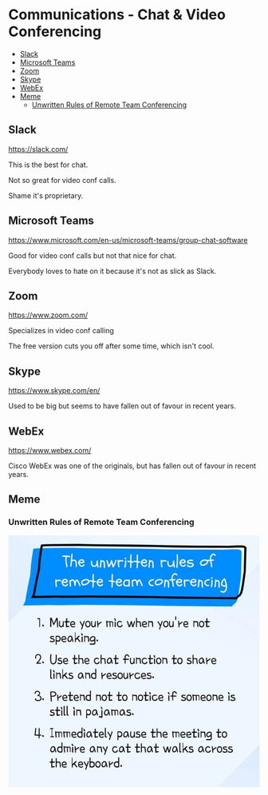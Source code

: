 # Communications - Chat & Video Conferencing

<!-- INDEX_START -->

- [Slack](#slack)
- [Microsoft Teams](#microsoft-teams)
- [Zoom](#zoom)
- [Skype](#skype)
- [WebEx](#webex)
- [Meme](#meme)
  - [Unwritten Rules of Remote Team Conferencing](#unwritten-rules-of-remote-team-conferencing)

<!-- INDEX_END -->

## Slack

<https://slack.com/>

This is the best for chat.

Not so great for video conf calls.

Shame it's proprietary.

## Microsoft Teams

<https://www.microsoft.com/en-us/microsoft-teams/group-chat-software>

Good for video conf calls but not that nice for chat.

Everybody loves to hate on it because it's not as slick as Slack.

## Zoom

<https://www.zoom.com/>

Specializes in video conf calling

The free version cuts you off after some time, which isn't cool.

## Skype

<https://www.skype.com/en/>

Used to be big but seems to have fallen out of favour in recent years.

## WebEx

<https://www.webex.com/>

Cisco WebEx was one of the originals, but has fallen out of favour in recent years.

## Meme

### Unwritten Rules of Remote Team Conferencing

![Unwritten Rules of Remote Team Conferencing](images/unwritten_rules_of_remote_team_conferencing.jpeg)
